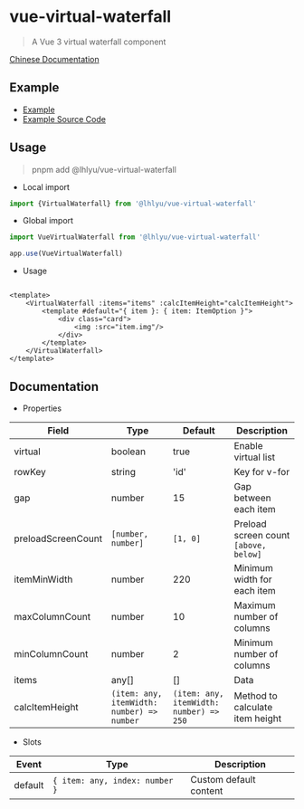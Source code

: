 # vue-virtual-waterfall

> A Vue 3 virtual waterfall component

[Chinese Documentation](./README.md)

## Example

- [Example](https://waterfall.tatakai.top)
- [Example Source Code](./src/example/Example.vue)

## Usage

> pnpm add @lhlyu/vue-virtual-waterfall

- Local import

```ts
import {VirtualWaterfall} from '@lhlyu/vue-virtual-waterfall'
```

- Global import

```ts
import VueVirtualWaterfall from '@lhlyu/vue-virtual-waterfall'

app.use(VueVirtualWaterfall)
```

- Usage

```vue

<template>
	<VirtualWaterfall :items="items" :calcItemHeight="calcItemHeight">
		<template #default="{ item }: { item: ItemOption }">
			<div class="card">
				<img :src="item.img"/>
			</div>
		</template>
	</VirtualWaterfall>
</template>
```

## Documentation

- Properties

| Field              | Type                                       | Default                                 | Description                           |
|--------------------|--------------------------------------------|-----------------------------------------|---------------------------------------|
| virtual            | boolean                                    | true                                    | Enable virtual list                   |
| rowKey             | string                                     | 'id'                                    | Key for v-for                         |
| gap                | number                                     | 15                                      | Gap between each item                 |
| preloadScreenCount | `[number, number]`                         | `[1, 0]`                                | Preload screen count `[above, below]` |
| itemMinWidth       | number                                     | 220                                     | Minimum width for each item           |
| maxColumnCount     | number                                     | 10                                      | Maximum number of columns             |
| minColumnCount     | number                                     | 2                                       | Minimum number of columns             |
| items              | any[]                                      | []                                      | Data                                  |
| calcItemHeight     | `(item: any, itemWidth: number) => number` | `(item: any, itemWidth: number) => 250` | Method to calculate item height       |

- Slots

| Event   | Type                           | Description            |
|---------|--------------------------------|------------------------|
| default | `{ item: any, index: number }` | Custom default content |
